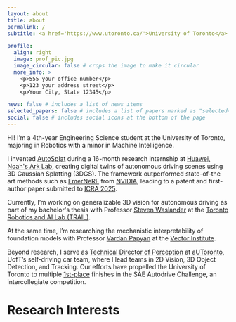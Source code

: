 ```yaml
---
layout: about
title: about
permalink: /
subtitle: <a href='https://www.utoronto.ca/'>University of Toronto</a>

profile:
  align: right
  image: prof_pic.jpg
  image_circular: false # crops the image to make it circular
  more_info: >
    <p>555 your office number</p>
    <p>123 your address street</p>
    <p>Your City, State 12345</p>

news: false # includes a list of news items
selected_papers: false # includes a list of papers marked as "selected={true}"
social: false # includes social icons at the bottom of the page
---
```


Hi! I’m a 4th-year Engineering Science student at the University of Toronto, majoring in Robotics with a minor in Machine Intelligence.

I invented [AutoSplat](https://autosplat.github.io/) during a 16-month research internship at [Huawei, Noah's Ark Lab](http://dev3.noahlab.com.hk/), creating digital twins of autonomous driving scenes using 3D Gaussian Splatting (3DGS). The framework outperformed state-of-the art methods such as [EmerNeRF](https://emernerf.github.io/) from [NVIDIA](https://research.nvidia.com/labs/toronto-ai/), leading to a patent and first-author paper submitted to [ICRA 2025](https://2025.ieee-icra.org/).

Currently, I’m working on generalizable 3D vision for autonomous driving as part of my bachelor's thesis with Professor [Steven Waslander](https://www.trailab.utias.utoronto.ca/steven-waslander) at the [Toronto Robotics and AI Lab (TRAIL)](https://www.trailab.utias.utoronto.ca/).

At the same time, I’m researching the mechanistic interpretability of foundation models with Professor [Vardan Papyan](https://sites.google.com/view/vardan-papyan/home) at the [Vector Institute](https://vectorinstitute.ai/). 

Beyond research, I serve as [Technical Director of Perception](https://www.autodrive.utoronto.ca/our-team) at [aUToronto](https://www.autodrive.utoronto.ca/), UofT’s self-driving car team, where I lead teams in 2D Vision, 3D Object Detection, and Tracking. Our efforts have propelled the University of Toronto to multiple [1st-place](https://www.utoronto.ca/news/u-t-team-takes-top-spot-self-driving-car-challenge-6th-time-7-years#:~:text=Latest%20news-,U%20of%20T%20team%20takes%20top%20spot%20in%20self%2Ddriving,6th%20time%20in%207%20years&text=A%20team%20from%20the%20University,American%20self%2Ddriving%20car%20competition.) finishes in the SAE Autodrive Challenge, an intercollegiate competition.

# Research Interests 